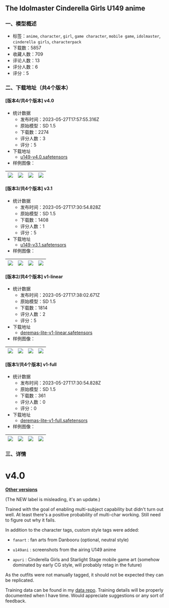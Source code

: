 ## The Idolmaster Cinderella Girls U149 anime
### 一、模型概述

- 标签：`anime`, `character`, `girl`, `game character`, `mobile game`, `idolmaster`, `cinderella girls`, `characterpack`
- 下载数：5857
- 收藏人数：709
- 评论人数：13
- 评分人数：6
- 评分：5

### 二、下载地址（共4个版本）

#### [版本4/共4个版本] v4.0

- 统计数据
  - 发布时间：2023-05-27T17:57:55.316Z
  - 原始模型：SD 1.5
  - 下载数：2274
  - 评分人数：3
  - 评分：5
- 下载地址
  - [u149-v4.0.safetensors](https://civitai.com/api/download/models/82970)
- 样例图像：

| <img src="https://image.civitai.com/xG1nkqKTMzGDvpLrqFT7WA/b912ef07-0b63-4fb3-9f80-822d8943371e/width=450/934643.jpeg" /> | <img src="https://image.civitai.com/xG1nkqKTMzGDvpLrqFT7WA/de77f169-311d-4e67-8cbc-1a8de32a17ec/width=450/934645.jpeg" /> | <img src="https://image.civitai.com/xG1nkqKTMzGDvpLrqFT7WA/0735962b-aedb-42f8-8bf1-4b154539dc73/width=450/934641.jpeg" /> | <img src="https://image.civitai.com/xG1nkqKTMzGDvpLrqFT7WA/1a4f9b1e-9d3d-45e8-a3d6-1f4dbc0d9a48/width=450/934638.jpeg" /> |
| ---- | ---- | ---- | ---- |

#### [版本3/共4个版本] v3.1

- 统计数据
  - 发布时间：2023-05-27T17:30:54.828Z
  - 原始模型：SD 1.5
  - 下载数：1408
  - 评分人数：1
  - 评分：5
- 下载地址
  - [u149-v3.1.safetensors](https://civitai.com/api/download/models/65030)
- 样例图像：

| <img src="https://image.civitai.com/xG1nkqKTMzGDvpLrqFT7WA/98620b05-ce92-4d5e-81a0-b79519769e0e/width=450/719797.jpeg" /> | <img src="https://image.civitai.com/xG1nkqKTMzGDvpLrqFT7WA/c10fb685-43f6-4192-b4d5-c1f2710015d0/width=450/719742.jpeg" /> | <img src="https://image.civitai.com/xG1nkqKTMzGDvpLrqFT7WA/6eef9efb-2aee-4acc-ae37-6887429543ac/width=450/719739.jpeg" /> | <img src="https://image.civitai.com/xG1nkqKTMzGDvpLrqFT7WA/73238e3c-7f0a-4910-9a10-bef94da136cd/width=450/719748.jpeg" /> |
| ---- | ---- | ---- | ---- |

#### [版本2/共4个版本] v1-linear

- 统计数据
  - 发布时间：2023-05-27T17:38:02.671Z
  - 原始模型：SD 1.5
  - 下载数：1814
  - 评分人数：2
  - 评分：5
- 下载地址
  - [deremas-lite-v1-linear.safetensors](https://civitai.com/api/download/models/22716)
- 样例图像：

| <img src="https://image.civitai.com/xG1nkqKTMzGDvpLrqFT7WA/6959d2e1-cc46-437d-6745-6d3640f14700/width=450/245240.jpeg" /> | <img src="https://image.civitai.com/xG1nkqKTMzGDvpLrqFT7WA/f30d307c-021b-4d98-e74b-f088af45aa00/width=450/245239.jpeg" /> | <img src="https://image.civitai.com/xG1nkqKTMzGDvpLrqFT7WA/3f5903d3-0e9b-431b-7a39-9bedd530ca00/width=450/245238.jpeg" /> | <img src="https://image.civitai.com/xG1nkqKTMzGDvpLrqFT7WA/c68fa4b2-7850-43bf-cd15-8c59a5f84500/width=450/245237.jpeg" /> |
| ---- | ---- | ---- | ---- |

#### [版本1/共4个版本] v1-full

- 统计数据
  - 发布时间：2023-05-27T17:30:54.828Z
  - 原始模型：SD 1.5
  - 下载数：361
  - 评分人数：0
  - 评分：0
- 下载地址
  - [deremas-lite-v1-full.safetensors](https://civitai.com/api/download/models/22711)
- 样例图像：

| <img src="https://image.civitai.com/xG1nkqKTMzGDvpLrqFT7WA/f1f734cf-3880-403f-139d-565c8848be00/width=450/245036.jpeg" /> | <img src="https://image.civitai.com/xG1nkqKTMzGDvpLrqFT7WA/c5ac1365-2ca1-4c2c-aaaa-59e8e3a70200/width=450/245046.jpeg" /> | <img src="https://image.civitai.com/xG1nkqKTMzGDvpLrqFT7WA/80ca849f-b428-4662-4d05-10347138ff00/width=450/245045.jpeg" /> | <img src="https://image.civitai.com/xG1nkqKTMzGDvpLrqFT7WA/45aa32b9-0d8e-4e57-171f-bc7680432300/width=450/245044.jpeg" /> |
| ---- | ---- | ---- | ---- |


### 三、详情
<h1 id="v40">v4.0</h1><p><a target="_blank" rel="ugc" href="https://huggingface.co/gustproof/sd-models/tree/main/deresute-u149"><strong><u>Other versions</u></strong></a></p><p>(The NEW label is misleading, it's an update.)</p><p>Trained with the goal of enabling multi-subject capability but didn't turn out well. At least there's a positive probability of multi-char working. Still need to figure out why it fails.</p><p></p><p>In addition to the character tags, custom style tags were added:</p><ul><li><p><code>fanart</code> : fan arts from Danbooru (optional, neutral style)</p></li><li><p><code>u149ani</code> : screenshots from the airing U149 anime</p></li><li><p><code>apuri</code> : Cinderella Girls and Starlight Stage mobile game art (somehow dominated by early CG style, will probably retag in the future)</p></li></ul><p></p><p>As the outfits were not manually tagged, it should not be expected they can be replicated.</p><p></p><p>Training data can be found in my <a target="_blank" rel="ugc" href="https://huggingface.co/datasets/gustproof/sd-data/tree/main">data repo</a>. Training details will be properly documented when I have time. Would appreciate suggestions or any sort of feedback.</p><p></p>